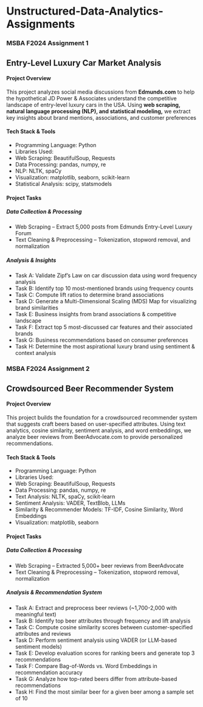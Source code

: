 # Unstructured-Data-Analytics-Assignments

### MSBA F2024 Assignment 1
## Entry-Level Luxury Car Market Analysis

#### Project Overview
This project analyzes social media discussions from **Edmunds.com** to help the hypothetical JD Power & Associates understand the competitive landscape of entry-level luxury cars in the USA. Using **web scraping, natural language processing (NLP), and statistical modeling,** we extract key insights about brand mentions, associations, and customer preferences

#### Tech Stack & Tools
- Programming Language: Python 
- Libraries Used:
- Web Scraping: BeautifulSoup, Requests
- Data Processing: pandas, numpy, re
- NLP: NLTK, spaCy
- Visualization: matplotlib, seaborn, scikit-learn
- Statistical Analysis: scipy, statsmodels

#### Project Tasks
##### Data Collection & Processing
- Web Scraping – Extract 5,000 posts from Edmunds Entry-Level Luxury Forum
- Text Cleaning & Preprocessing – Tokenization, stopword removal, and normalization

##### Analysis & Insights
- Task A: Validate Zipf’s Law on car discussion data using word frequency analysis
- Task B: Identify top 10 most-mentioned brands using frequency counts
- Task C: Compute lift ratios to determine brand associations
- Task D: Generate a Multi-Dimensional Scaling (MDS) Map for visualizing brand similarities
- Task E: Business insights from brand associations & competitive landscape
- Task F: Extract top 5 most-discussed car features and their associated brands
- Task G: Business recommendations based on consumer preferences
- Task H: Determine the most aspirational luxury brand using sentiment & context analysis


### MSBA F2024 Assignment 2

## Crowdsourced Beer Recommender System

#### Project Overview
This project builds the foundation for a crowdsourced recommender system that suggests craft beers based on user-specified attributes. Using text analytics, cosine similarity, sentiment analysis, and word embeddings, we analyze beer reviews from BeerAdvocate.com to provide personalized recommendations.

#### Tech Stack & Tools
- Programming Language: Python 
- Libraries Used:
- Web Scraping: BeautifulSoup, Requests
- Data Processing: pandas, numpy, re
- Text Analysis: NLTK, spaCy, scikit-learn
- Sentiment Analysis: VADER, TextBlob, LLMs
- Similarity & Recommender Models: TF-IDF, Cosine Similarity, Word Embeddings
- Visualization: matplotlib, seaborn

#### Project Tasks
##### Data Collection & Processing
- Web Scraping – Extracted 5,000+ beer reviews from BeerAdvocate
- Text Cleaning & Preprocessing – Tokenization, stopword removal, normalization

##### Analysis & Recommendation System
- Task A: Extract and preprocess beer reviews (~1,700-2,000 with meaningful text)
- Task B: Identify top beer attributes through frequency and lift analysis
- Task C: Compute cosine similarity scores between customer-specified attributes and reviews
- Task D: Perform sentiment analysis using VADER (or LLM-based sentiment models)
- Task E: Develop evaluation scores for ranking beers and generate top 3 recommendations
- Task F: Compare Bag-of-Words vs. Word Embeddings in recommendation accuracy
- Task G: Analyze how top-rated beers differ from attribute-based recommendations
- Task H: Find the most similar beer for a given beer among a sample set of 10




